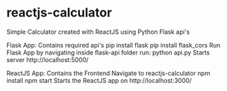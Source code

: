 # reactjs-calculator
Simple Calculator created with ReactJS using Python Flask api's

Flask App: Contains required api's
pip install flask
pip install flask_cors
Run Flask App by navigating inside flask-api folder
run: python api.py
Starts server http://localhost:5000/

ReactJS App: Contains the Frontend
Navigate to reactjs-calculator 
npm install
npm start
Starts the ReactJS app on http://localhost:3000/






